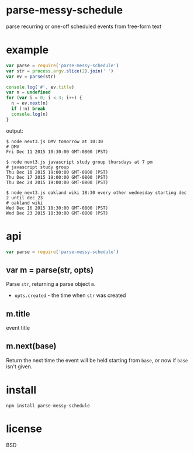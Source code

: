 # parse-messy-schedule

parse recurring or one-off scheduled events from free-form text

# example

``` js
var parse = require('parse-messy-schedule')
var str = process.argv.slice(2).join(' ')
var ev = parse(str)

console.log('#', ev.title)
var n = undefined
for (var i = 0; i < 3; i++) {
  n = ev.next(n)
  if (!n) break
  console.log(n)
}
```

output:

```
$ node next3.js DMV tomorrow at 10:30
# DMV
Fri Dec 11 2015 10:30:00 GMT-0800 (PST)
```

```
$ node next3.js javascript study group thursdays at 7 pm
# javascript study group
Thu Dec 10 2015 19:00:00 GMT-0800 (PST)
Thu Dec 17 2015 19:00:00 GMT-0800 (PST)
Thu Dec 24 2015 19:00:00 GMT-0800 (PST)
```

```
$ node next3.js oakland wiki 18:30 every other wednesday starting dec 2 until dec 23
# oakland wiki
Wed Dec 16 2015 18:30:00 GMT-0800 (PST)
Wed Dec 23 2015 18:30:00 GMT-0800 (PST)
```

# api

``` js
var parse = require('parse-messy-schedule')
```

## var m = parse(str, opts)

Parse `str`, returning a parse object `m`.

* `opts.created` - the time when `str` was created

## m.title

event title

## m.next(base)

Return the next time the event will be held starting from `base`, or now if
`base` isn't given.

# install

```
npm install parse-messy-schedule
```

# license

BSD
